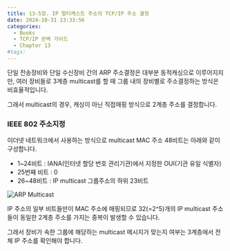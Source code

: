 ```yaml
---
title: 13-5장. IP 멀티캐스트 주소의 TCP/IP 주소 결정
date: 2024-10-31 23:33:56
categories:
  - Books
  - TCP/IP 완벽 가이드
  - Chapter 13
#tags:
---
```

단일 전송장비와 단일 수신장비 간의 ARP 주소결정은 대부분 동적캐싱으로 이루어지지만, 여러 장비들로 3계층 multicast를 할 때 그룹 내의 장비별로 주소결정하는 방식은 비효율적입니다.

그래서 multicast의 경우, 캐싱이 아닌 직접매핑 방식으로 2계층 주소를 결정합니다.

### IEEE 802 주소지정

이더넷 네트워크에서 사용하는 방식으로 multicast MAC 주소 48비트는 아래와 같이 구성합니다.

- 1~24비트 : IANA(인터넷 할당 번호 관리기관)에서 지정한 OUI(기관 유일 식별자)
- 25번째 비트 : 0
- 26~48비트 : IP multicast 그룹주소의 하위 23비트

![ARP Multicast](/images/arp_multicast.png)

IP 주소의 일부 비트들만이 MAC 주소에 매핑되므로 32(=2^5)개의 IP multicast 주소들이 동일한 2계층 주소를 가지는 중복이 발생할 수 있습니다.

그래서 장비가 속한 그룹에 해당하는 multicast 메시지가 맞는지 여부는 3계층에서 전체 IP 주소를 확인해야 합니다.